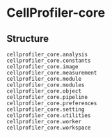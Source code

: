 # CellProfiler-core

## Structure

    cellprofiler_core.analysis
    cellprofiler_core.constants
    cellprofiler_core.image
    cellprofiler_core.measurement
    cellprofiler_core.module
    cellprofiler_core.modules
    cellprofiler_core.object
    cellprofiler_core.pipeline
    cellprofiler_core.preferences
    cellprofiler_core.setting
    cellprofiler_core.utilities
    cellprofiler_core.worker
    cellprofiler_core.workspace
